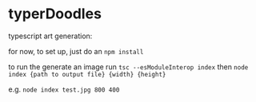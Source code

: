 # typerDoodles
typescript art generation:

for now, to set up, just do an `npm install`

to run the generate an image run 
`tsc --esModuleInterop index`
then
`node index {path to output file} {width} {height}`

e.g. `node index test.jpg 800 400`

